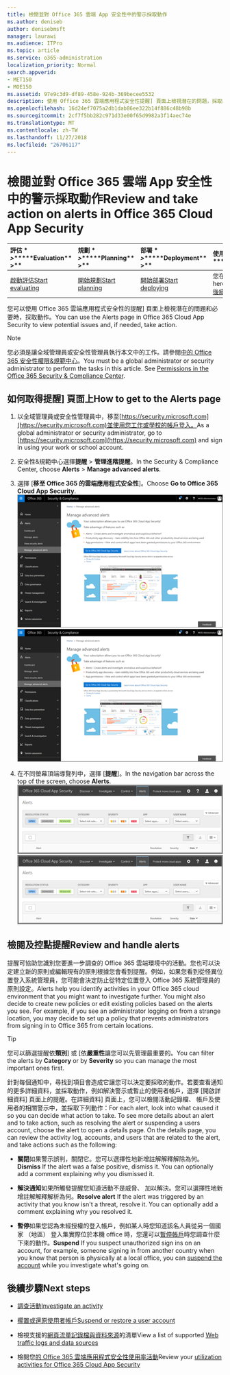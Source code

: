 ```yaml
---
title: 檢閱並對 Office 365 雲端 App 安全性中的警示採取動作
ms.author: deniseb
author: denisebmsft
manager: laurawi
ms.audience: ITPro
ms.topic: article
ms.service: o365-administration
localization_priority: Normal
search.appverid:
- MET150
- MOE150
ms.assetid: 97e9c3d9-df89-458e-924b-369becee5532
description: 使用 Office 365 雲端應用程式安全性提醒] 頁面上檢視潛在的問題，採取的動作。您可以關閉或解析提醒，並如有必要，擱置的使用者帳戶。
ms.openlocfilehash: 16d24ef7075a2db1dab86ee322b14f886c48b98b
ms.sourcegitcommit: 2cf7f5bb282c971d33e00f65d9982a3f14aec74e
ms.translationtype: MT
ms.contentlocale: zh-TW
ms.lasthandoff: 11/27/2018
ms.locfileid: "26706117"
---
```

# <a name="review-and-take-action-on-alerts-in-office-365-cloud-app-security"></a><span data-ttu-id="64793-104">檢閱並對 Office 365 雲端 App 安全性中的警示採取動作</span><span class="sxs-lookup"><span data-stu-id="64793-104">Review and take action on alerts in Office 365 Cloud App Security</span></span>
  
|<span data-ttu-id="64793-105">評估 \* *\>*\*</span><span class="sxs-lookup"><span data-stu-id="64793-105">\*\*\*\*Evaluation\*\* \>\*\*</span></span>|<span data-ttu-id="64793-106">規劃 \* *\>*\*</span><span class="sxs-lookup"><span data-stu-id="64793-106">\*\*\*\*Planning\*\* \>\*\*</span></span>|<span data-ttu-id="64793-107">部署 \* *\>*\*</span><span class="sxs-lookup"><span data-stu-id="64793-107">\*\*\*\*Deployment\*\* \>\*\*</span></span>|<span data-ttu-id="64793-108">使用率 \* \* \*</span><span class="sxs-lookup"><span data-stu-id="64793-108">\*\*\*\*Utilization\*\*\*\*</span></span>|
|:-----|:-----|:-----|:-----|
|[<span data-ttu-id="64793-109">啟動評估</span><span class="sxs-lookup"><span data-stu-id="64793-109">Start evaluating</span></span>](office-365-cas-overview.md) <br/> |[<span data-ttu-id="64793-110">開始規劃</span><span class="sxs-lookup"><span data-stu-id="64793-110">Start planning</span></span>](get-ready-for-office-365-cas.md) <br/> |[<span data-ttu-id="64793-111">開始部署</span><span class="sxs-lookup"><span data-stu-id="64793-111">Start deploying</span></span>](turn-on-office-365-cas.md) <br/> |<span data-ttu-id="64793-112">您在此處 ！</span><span class="sxs-lookup"><span data-stu-id="64793-112">You are here!</span></span>  <br/> [<span data-ttu-id="64793-113">後續步驟</span><span class="sxs-lookup"><span data-stu-id="64793-113">Next steps</span></span>](#next-steps) <br/> |
   
<span data-ttu-id="64793-114">您可以使用 Office 365 雲端應用程式安全性的提醒] 頁面上檢視潛在的問題和必要時，採取動作。</span><span class="sxs-lookup"><span data-stu-id="64793-114">You can use the Alerts page in Office 365 Cloud App Security to view potential issues and, if needed, take action.</span></span>
  
> [!NOTE]
> <span data-ttu-id="64793-p102">您必須是讓全域管理員或安全性管理員執行本文中的工作。請參閱[中的 Office 365 安全性權限&amp;規範中心](permissions-in-the-security-and-compliance-center.md)。</span><span class="sxs-lookup"><span data-stu-id="64793-p102">You must be a global administrator or security administrator to perform the tasks in this article. See [Permissions in the Office 365 Security &amp; Compliance Center](permissions-in-the-security-and-compliance-center.md).</span></span> 
  
## <a name="how-to-get-to-the-alerts-page"></a><span data-ttu-id="64793-117">如何取得提醒] 頁面上</span><span class="sxs-lookup"><span data-stu-id="64793-117">How to get to the Alerts page</span></span>

1. <span data-ttu-id="64793-118">以全域管理員或安全性管理員中，移至[https://security.microsoft.com](https://security.microsoft.com)並使用您工作或學校的帳戶登入。</span><span class="sxs-lookup"><span data-stu-id="64793-118">As a global administrator or security administrator, go to [https://security.microsoft.com](https://security.microsoft.com) and sign in using your work or school account.</span></span> 
    
2. <span data-ttu-id="64793-119">安全性&amp;規範中心選擇**提醒** \> **管理進階提醒**。</span><span class="sxs-lookup"><span data-stu-id="64793-119">In the Security &amp; Compliance Center, choose **Alerts** \> **Manage advanced alerts**.</span></span>
    
3. <span data-ttu-id="64793-120">選擇 [**移至 Office 365 的雲端應用程式安全性**]。</span><span class="sxs-lookup"><span data-stu-id="64793-120">Choose **Go to Office 365 Cloud App Security**.</span></span><br/><span data-ttu-id="64793-121">![安全性&amp;規範中心選擇管理進階警告移至 Office 365 雲端應用程式安全性](media/958632d4-03e3-4ade-8e22-d5509db6fca7.png)</span><span class="sxs-lookup"><span data-stu-id="64793-121">![In the Security &amp; Compliance Center, choose Manage Advanced Alerts to go to Office 365 Cloud App Security](media/958632d4-03e3-4ade-8e22-d5509db6fca7.png)</span></span>
  
4. <span data-ttu-id="64793-122">在不同螢幕頂端導覽列中，選擇 [**提醒**]。</span><span class="sxs-lookup"><span data-stu-id="64793-122">In the navigation bar across the top of the screen, choose **Alerts**.</span></span><br/><span data-ttu-id="64793-123">![在 [提醒] 頁面中，您可以看到所觸發的警告與採取任何動作。](media/3b53d4c9-4b13-435d-8547-8c0f9ae6b914.png)</span><span class="sxs-lookup"><span data-stu-id="64793-123">![On the Alerts page, you can see alerts that were triggered and any actions taken.](media/3b53d4c9-4b13-435d-8547-8c0f9ae6b914.png)</span></span>
  
## <a name="review-and-handle-alerts"></a><span data-ttu-id="64793-124">檢閱及控點提醒</span><span class="sxs-lookup"><span data-stu-id="64793-124">Review and handle alerts</span></span>

<span data-ttu-id="64793-p103">提醒可協助您識別您要進一步調查的 Office 365 雲端環境中的活動。您也可以決定建立新的原則或編輯現有的原則根據您會看到提醒。例如，如果您看到從怪異位置登入系統管理員，您可能會決定防止從特定位置登入 Office 365 系統管理員的原則設定。</span><span class="sxs-lookup"><span data-stu-id="64793-p103">Alerts help you identify activities in your Office 365 cloud environment that you might want to investigate further. You might also decide to create new policies or edit existing policies based on the alerts you see. For example, if you see an administrator logging on from a strange location, you may decide to set up a policy that prevents administrators from signing in to Office 365 from certain locations.</span></span>
  
> [!TIP]
> <span data-ttu-id="64793-128">您可以篩選提醒依**類別**] 或 [依**嚴重性**讓您可以先管理最重要的。</span><span class="sxs-lookup"><span data-stu-id="64793-128">You can filter the alerts by **Category** or by **Severity** so you can manage the most important ones first.</span></span> 
  
<span data-ttu-id="64793-p104">針對每個通知中，尋找到項目會造成它讓您可以決定要採取的動作。若要查看通知的更多詳細資料，並採取動作，例如解決警示或暫止的使用者帳戶，選擇 [開啟詳細資料] 頁面上的提醒。在詳細資料] 頁面上，您可以檢閱活動記錄檔、 帳戶及使用者的相關警示中，並採取下列動作：</span><span class="sxs-lookup"><span data-stu-id="64793-p104">For each alert, look into what caused it so you can decide what action to take. To see more details about an alert and to take action, such as resolving the alert or suspending a users account, choose the alert to open a details page. On the details page, you can review the activity log, accounts, and users that are related to the alert, and take actions such as the following:</span></span>
  
- <span data-ttu-id="64793-p105">**關閉**如果警示誤判，關閉它。您可以選擇性地新增註解解釋解除為何。</span><span class="sxs-lookup"><span data-stu-id="64793-p105">**Dismiss** If the alert was a false positive, dismiss it. You can optionally add a comment explaining why you dismissed it.</span></span> 
    
- <span data-ttu-id="64793-p106">**解決通知**如果所觸發提醒您知道活動不是威脅、 加以解決。您可以選擇性地新增註解解釋解析為何。</span><span class="sxs-lookup"><span data-stu-id="64793-p106">**Resolve alert** If the alert was triggered by an activity that you know isn't a threat, resolve it. You can optionally add a comment explaining why you resolved it.</span></span> 
    
- <span data-ttu-id="64793-136">**暫停**如果您認為未經授權的登入帳戶，例如某人時您知道該名人員從另一個國家 （地區） 登入集實際位於本機 office 時，您還可以[暫停帳戶](suspend-or-restore-an-account-in-ocas.md)時您調查什麼下來的動作。</span><span class="sxs-lookup"><span data-stu-id="64793-136">**Suspend** If you suspect unauthorized sign ins on an account, for example, someone signing in from another country when you know that person is physically at a local office, you can [suspend the account](suspend-or-restore-an-account-in-ocas.md) while you investigate what's going on.</span></span> 
    
## <a name="next-steps"></a><span data-ttu-id="64793-137">後續步驟</span><span class="sxs-lookup"><span data-stu-id="64793-137">Next steps</span></span>

- [<span data-ttu-id="64793-138">調查活動</span><span class="sxs-lookup"><span data-stu-id="64793-138">Investigate an activity</span></span>](investigate-an-activity-in-office-365-cas.md)
    
- [<span data-ttu-id="64793-139">擱置或還原使用者帳戶</span><span class="sxs-lookup"><span data-stu-id="64793-139">Suspend or restore a user account</span></span>](suspend-or-restore-an-account-in-ocas.md)
    
- <span data-ttu-id="64793-140">檢視支援的[網頁流量記錄檔與資料來源](web-traffic-logs-and-data-sources-for-ocas.md)的清單</span><span class="sxs-lookup"><span data-stu-id="64793-140">View a list of supported [Web traffic logs and data sources](web-traffic-logs-and-data-sources-for-ocas.md)</span></span>
    
- <span data-ttu-id="64793-141">檢閱您[的 Office 365 雲端應用程式安全性使用率活動](utilization-activities-for-ocas.md)</span><span class="sxs-lookup"><span data-stu-id="64793-141">Review your [utilization activities for Office 365 Cloud App Security](utilization-activities-for-ocas.md)</span></span>
    

